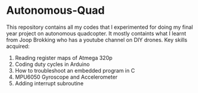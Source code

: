 # Autonomous-Quad
This repository contains all my codes that I experimented for doing my final year project on autonomous quadcopter. It mostly containts what I learnt from Joop Brokking who has a youtube channel on DIY drones. 
Key skills acquired: 
1. Reading register maps of Atmega 320p
2. Coding duty cycles in Arduino
3. How to troubleshoot an embedded program in C
4. MPU6050 Gyroscope and Accelerometer
5. Adding interrupt subroutine
